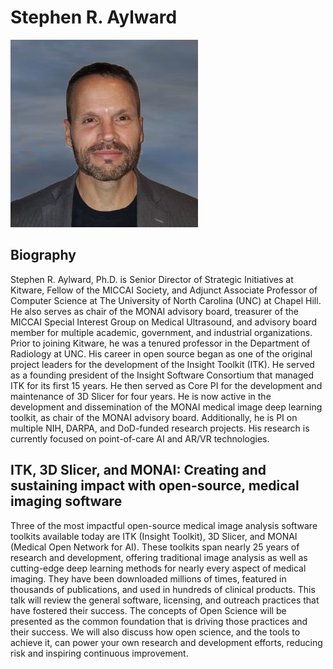 # Stephen R. Aylward
![fig](Stephen-R-Aylward.jpg)

## Biography 
Stephen R. Aylward, Ph.D. is Senior Director of Strategic Initiatives at Kitware, Fellow of the MICCAI Society, and Adjunct Associate Professor of Computer Science at The University of North Carolina (UNC) at Chapel Hill. He also serves as chair of the MONAI advisory board, treasurer of the MICCAI Special Interest Group on Medical Ultrasound, and advisory board member for multiple academic, government, and industrial organizations. Prior to joining Kitware, he was a tenured professor in the Department of Radiology at UNC. His career in open source began as one of the original project leaders for the development of the Insight Toolkit (ITK). He served as a founding president of the Insight Software Consortium that managed ITK for its first 15 years. He then served as Core PI for the development and maintenance of 3D Slicer for four years. He is now active in the development and dissemination of the MONAI medical image deep learning toolkit, as chair of the MONAI advisory board. Additionally, he is PI on multiple NIH, DARPA, and DoD-funded research projects. His research is currently focused on point-of-care AI and AR/VR technologies.



## ITK, 3D Slicer, and MONAI: Creating and sustaining impact with open-source, medical imaging software

Three of the most impactful open-source medical image analysis software toolkits available today are ITK (Insight Toolkit), 3D Slicer, and MONAI (Medical Open Network for AI). These toolkits span nearly 25 years of research and development, offering traditional image analysis as well as cutting-edge deep learning methods for nearly every aspect of medical imaging. They have been downloaded millions of times, featured in thousands of publications, and used in hundreds of clinical products. This talk will review the general software, licensing, and outreach practices that have fostered their success. The concepts of Open Science will be presented as the common foundation that is driving those practices and their success. We will also discuss how open science, and the tools to achieve it, can power your own research and development efforts, reducing risk and inspiring continuous improvement. 

 
